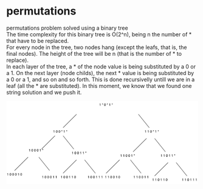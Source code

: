 # permutations
permutations problem solved using a binary tree <br />
The time complexity for this binary tree is O(2^n), being n the number of * that have to be replaced.<br />
For every node in the tree, two nodes hang (except the leafs, that is, the final nodes). The height of the tree will be n (that is  the number of * to replace).<br />
In each layer of the tree, a * of the node value is being substituted by a 0 or a 1. On the next layer (node childs), the next * value is being substituted by a 0 or a 1, and so on and so forth. This is done recursivelly untill we are in a leaf (all the * are substituted). In this moment, we know that we found one string solution and we push it.<br />

![alt text](https://github.com/karim2196/permutations/blob/main/binarytree.png)
